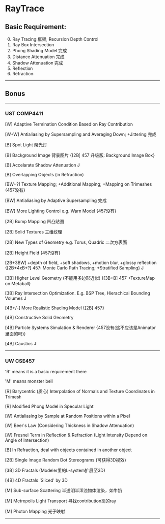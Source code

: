 # RayTrace

## Basic Requirement:

0. Ray Tracing 框架; Recursion Depth Control
1. Ray Box Intersection
2. Phong Shading Model 完成
3. Distance Attenuation 完成
4. Shadow Attenuation 完成
5. Reflection
6. Refraction

----------------------------------------------------------------------------

## Bonus

----------------------------------------------------------------------------

### UST COMP4411

[W] Adaptive Termination Condition Based on Ray Contribution

[W+W] Antialiasing by Supersampling and Averaging Down; +Jittering 完成

[B] Spot Light 聚光灯

[B] Background Image 背景图片 {[2B] 457 升级版: Background Image Box}

[B] Accelarate Shadow Attenuation J

[B] Overlapping Objects (in Refraction)

[BW+?] Texture Mapping; +Additional Mapping; +Mapping on Trimeshes {457没有}

[BW] Antialiasing by Adaptive Supersampling 完成

[BW] More Lighting Control e.g. Warn Model {457没有}

[2B] Bump Mapping 凹凸贴图

[2B] Solid Textures 三维纹理

[2B] New Types of Geometry e.g. Torus, Quadric 二次方表面

[2B] Height Field {457没有}

[2B+3BW] +depth of field, +soft shadows, +motion blur, +glossy reflection {[2B+4xB+?] 457: Monte Carlo Path Tracing; +Stratified Sampling} J

[3B] Higher Level Geometry (不能用多边形近似) {[3B+B] 457 +TextureMap on Metaball}

[3B] Ray Intersection Optimization. E.g. BSP Tree, Hierachical Bounding Volumes J

[4B+/-] More Realistic Shading Model {[2B] 457}

[4B] Constructive Solid Geometry

[4B] Particle Systems Simulation & Renderer {457没有(这不应该是Animator里面的吗)}

[4B] Caustics J

----------------------------------------------------------------------------

### UW CSE457

'R' means it is a basic requirement there

'M' means monster bell

[R] Barycentric (质心) Interpolation of Normals and Texture Coordinates in Trimesh

[R] Modified Phong Model in Specular Light

[W] Antialiasing by Sample at Random Positions within a Pixel

[W] Beer's Law (Considering Thickness in Shadow Attenuation)

[W] Fresnel Term in Reflection & Refraction (Light Intensity Depend on Angle of Intersection)

[B] In Refraction, deal with objects contained in another object

[2B] Single Image Random Dot Stereograms (可获得3D视效)

[3B] 3D Fractals (Modeler里的L-system扩展至3D)

[4B] 4D Fractals 'Sliced' by 3D

[M] Sub-surface Scattering 半透明半浑浊物体渲染，如牛奶

[M] Metropolis Light Transport 寻找contribution高的ray

[M] Photon Mapping 光子映射

----------------------------------------------------------------------------
